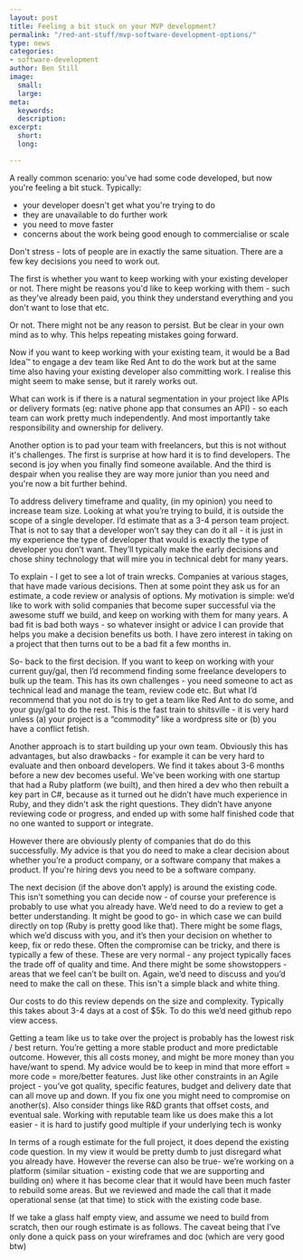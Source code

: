```yaml
---
layout: post
title: Feeling a bit stuck on your MVP development?
permalink: "/red-ant-stuff/mvp-software-development-options/"
type: news
categories:
- software-development
author: Ben Still
image:
  small: 
  large: 
meta:
  keywords: 
  description: 
excerpt:
  short: 
  long: 

---
```

A really common scenario: you've had some code developed, but now you're feeling a bit stuck. Typically:

* your developer doesn't get what you're trying to do
* they are unavailable to do further work
* you need to move faster
* concerns about the work being good enough to commercialise or scale

Don't stress - lots of people are in exactly the same situation. There are a few key decisions you need to work out.

The first is whether you want to keep working with your existing developer or not. There might be reasons you'd like to keep working with them - such as they've already been paid, you think they understand everything and you don't want to lose that etc.

Or not. There might not be any reason to persist. But be clear in your own mind as to why. This helps repeating mistakes going forward.

Now if you want to keep working with your existing team, it would be a Bad Idea™️ to engage a dev team like Red Ant to do the work but at the same time also having your existing developer also committing work. I realise this might seem to make sense, but it rarely works out. 

What can work is if there is a natural segmentation in your project like APIs or delivery formats (eg: native phone app that consumes an API) - so each team can work pretty much independently. And most importantly take responsibility and ownership for delivery. 

Another option is to pad your team with freelancers, but this is not without it's challenges. The first is surprise at how hard it is to find developers. The second is joy when you finally find someone available. And the third is despair when you realise they are way more junior than you need and you're now a bit further behind.

To address delivery timeframe and quality, (in my opinion) you need to increase team size. Looking at what you’re trying to build, it is outside the scope of a single developer. I’d estimate that as a 3-4 person team project. That is not to say that a developer won’t say they can do it all - it is just in my experience the type of developer that would is exactly the type of developer you don’t want. They’ll typically make the early decisions and chose shiny technology that will mire you in technical debt for many years.

To explain - I get to see a lot of train wrecks. Companies at various stages, that have made various decisions. Then at some point they ask us for an estimate, a code review or analysis of options. My motivation is simple: we’d like to work with solid companies that become super successful via the awesome stuff we build, and keep on working with them for many years. A bad fit is bad both ways - so whatever insight or advice I can provide that helps you make a decision benefits us both. I have zero interest in taking on a project that then turns out to be a bad fit a few months in.

So- back to the first decision. If you want to keep on working with your current guy/gal, then I’d recommend finding some freelance developers to bulk up the team. This has its own challenges - you need someone to act as technical lead and manage the team, review code etc. But what I’d recommend that you not do is try to get a team like Red Ant to do some, and your guy/gal to do the rest. This is the fast train to shitsville - it is very hard unless (a) your project is a “commodity” like a wordpress site or (b) you have a conflict fetish.

Another approach is to start building up your own team. Obviously this has advantages, but also drawbacks - for example it can be very hard to evaluate and then onboard developers. We find it takes about 3-6 months before a new dev becomes useful. We've been working with one startup that had a Ruby platform (we built), and then hired a dev who then rebuilt a key part in C#, because as it turned out he didn’t have much experience in Ruby, and they didn't ask the right questions. They didn’t have anyone reviewing code or progress, and ended up with some half finished code that no one wanted to support or integrate.

However there are obviously plenty of companies that do do this successfully. My advice is that you do need to make a clear decision about whether you’re a product company, or a software company that makes a product. If you're hiring devs you need to be a software company.

The next decision (if the above don’t apply) is around the existing code. This isn’t something you can decide now - of course your preference is probably to use what you already have. We’d need to do a review to get a better understanding. It might be good to go- in which case we can build directly on top (Ruby is pretty good like that). There might be some flags, which we’d discuss with you, and it’s then your decision on whether to keep, fix or redo these. Often the compromise can be tricky, and there is typically a few of these. These are very normal - any project typically faces the trade off of quality and time. And there might be some showstoppers - areas that we feel can’t be built on. Again, we’d need to discuss and you’d need to make the call on these. This isn't a simple black and white thing.

Our costs to do this review depends on the size and complexity. Typically this takes about 3-4 days at a cost of $5k. To do this we’d need github repo view access.

Getting a team like us to take over the project is probably has the lowest risk / best return. You’re getting a more stable product and more predictable outcome. However, this all costs money, and might be more money than you have/want to spend. My advice would be to keep in mind that more effort = more code = more/better features. Just like other constraints in an Agile project - you’ve got quality, specific features, budget and delivery date that can all move up and down. If you fix one you might need to compromise on another(s). Also consider things like R&D grants that offset costs, and eventual sale. Working with reputable team like us does make this a lot easier - it is hard to justify good multiple if your underlying tech is wonky

In terms of a rough estimate for the full project, it does depend the existing code question. In my view it would be pretty dumb to just disregard what you already have. However the reverse can also be true- we’re working on a platform (similar situation - existing code that we are supporting and building on) where it has become clear that it would have been much faster to rebuild some areas. But we reviewed and made the call that it made operational sense (at that time) to stick with the existing code base.

If we take a glass half empty view, and assume we need to build from scratch, then our rough estimate is as follows. The caveat being that I’ve only done a quick pass on your wireframes and doc (which are very good btw)